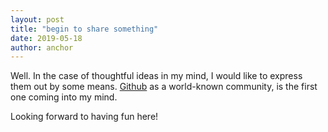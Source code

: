 ```yaml
---
layout: post
title: "begin to share something"
date: 2019-05-18
author: anchor
---
```


Well. In the case of thoughtful ideas in my mind, I would like to express them out by some means. [Github][git page] as a world-known community, is the first one coming into my mind. 

Looking forward to having fun here!

[git page]: https://github.com
